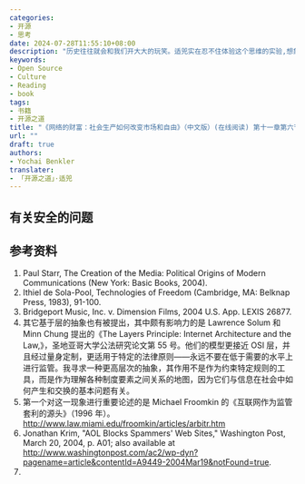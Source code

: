 ```yaml
---
categories:
- 开源
- 思考
date: 2024-07-28T11:55:10+08:00
description: "历史往往就会和我们开大大的玩笑。适兕实在忍不住体验这个思维的实验,想象虚拟的历史，于是尝试花几个月的时间翻译。Enjoy！Happy Reading～"
keywords:
- Open Source
- Culture
- Reading
- book
tags:
- 书籍
- 开源之道
title: "《网络的财富：社会生产如何改变市场和自由》（中文版）(在线阅读) 第十一章第六节"
url: ""
draft: true
authors:
- Yochai Benkler
translater:
- 「开源之道」·适兕
---
```


## 有关安全的问题

## 参考资料

1. Paul Starr, The Creation of the Media: Political Origins of Modern Communications (New York: Basic Books, 2004).
2. Ithiel de Sola-Pool, Technologies of Freedom (Cambridge, MA: Belknap Press, 1983), 91-100.
3. Bridgeport Music, Inc. v. Dimension Films, 2004 U.S. App. LEXIS 26877.
4. 其它基于层的抽象也有被提出，其中颇有影响力的是 Lawrence Solum 和 Minn Chung 提出的《The Layers Principle: Internet Architecture and the Law,》，圣地亚哥大学公法研究论文第 55 号。他们的模型更接近 OSI 层，并且经过量身定制，更适用于特定的法律原则——永远不要在低于需要的水平上进行监管。我寻求一种更高层次的抽象，其作用不是作为约束特定规则的工具，而是作为理解各种制度要素之间关系的地图，因为它们与信息在社会中如何产生和交换的基本问题有关。
5. 第一个对这一现象进行重要论述的是 Michael Froomkin 的《互联网作为监管套利的源头》（1996 年）。http://www.law.miami.edu/froomkin/articles/arbitr.htm 
6. Jonathan Krim, "AOL Blocks Spammers' Web Sites," Washington Post, March 20, 2004, p. A01; also available at http://www.washingtonpost.com/ac2/wp-dyn?pagename=article&contentId=A9449-2004Mar19&notFound=true.
7. 

